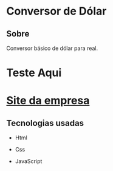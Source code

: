 # Conversor de Dólar
<h2>Sobre</h2>
<p>Conversor básico de dólar para real.</p>
<h1>Teste Aqui<h1>
 <a href="https://isaquemedeiros.github.io/Conversor_Dolar/" target="_blank">Site da empresa</a>
 <h2>Tecnologias usadas</h2>
 <ul>
   <li><P>Html</P></li>
     <li><P>Css</P></li>
     <li><P>JavaScript</P></li>
</ul>
